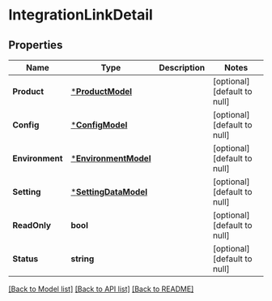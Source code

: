 # IntegrationLinkDetail

## Properties
Name | Type | Description | Notes
------------ | ------------- | ------------- | -------------
**Product** | [***ProductModel**](ProductModel.md) |  | [optional] [default to null]
**Config** | [***ConfigModel**](ConfigModel.md) |  | [optional] [default to null]
**Environment** | [***EnvironmentModel**](EnvironmentModel.md) |  | [optional] [default to null]
**Setting** | [***SettingDataModel**](SettingDataModel.md) |  | [optional] [default to null]
**ReadOnly** | **bool** |  | [optional] [default to null]
**Status** | **string** |  | [optional] [default to null]

[[Back to Model list]](../README.md#documentation-for-models) [[Back to API list]](../README.md#documentation-for-api-endpoints) [[Back to README]](../README.md)

